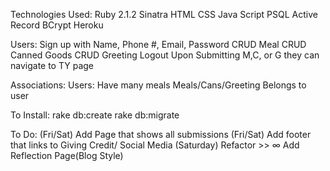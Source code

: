 Technologies Used:
Ruby 2.1.2
Sinatra
HTML
CSS
Java Script
PSQL
Active Record
BCrypt
Heroku

Users:
Sign up with Name, Phone #, Email, Password
CRUD Meal
CRUD Canned Goods
CRUD Greeting
Logout
Upon Submitting M,C, or G they can navigate to TY page

Associations:
Users:
Have many meals
Meals/Cans/Greeting
Belongs to user

To Install:
rake db:create
rake db:migrate

To Do:
(Fri/Sat) Add Page that shows all submissions
(Fri/Sat) Add footer that links to Giving Credit/ Social Media
(Saturday) Refactor >> ∞
Add Reflection Page(Blog Style)